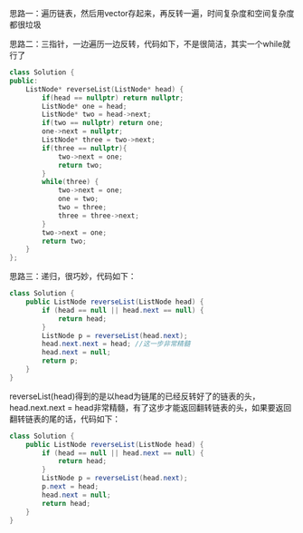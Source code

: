 思路一：遍历链表，然后用vector存起来，再反转一遍，时间复杂度和空间复杂度都很垃圾

思路二：三指针，一边遍历一边反转，代码如下，不是很简洁，其实一个while就行了
```c++
class Solution {
public:
    ListNode* reverseList(ListNode* head) {
        if(head == nullptr) return nullptr;
        ListNode* one = head;
        ListNode* two = head->next;
        if(two == nullptr) return one;
        one->next = nullptr;
        ListNode* three = two->next;
        if(three == nullptr){
            two->next = one;
            return two;
        }
        while(three) {
            two->next = one;
            one = two;
            two = three;
            three = three->next;
        }
        two->next = one;
        return two;
    }
};
```
思路三：递归，很巧妙，代码如下：
```java
class Solution {
    public ListNode reverseList(ListNode head) {
        if (head == null || head.next == null) {
            return head;
        }
        ListNode p = reverseList(head.next);
        head.next.next = head; //这一步非常精髓
        head.next = null;
        return p;
    }
}
```
reverseList(head)得到的是以head为链尾的已经反转好了的链表的头，head.next.next = head非常精髓，有了这步才能返回翻转链表的头，如果要返回翻转链表的尾的话，代码如下：
```java
class Solution {
    public ListNode reverseList(ListNode head) {
        if (head == null || head.next == null) {
            return head;
        }
        ListNode p = reverseList(head.next);
        p.next = head;
        head.next = null;
        return head;
    }
}
```
